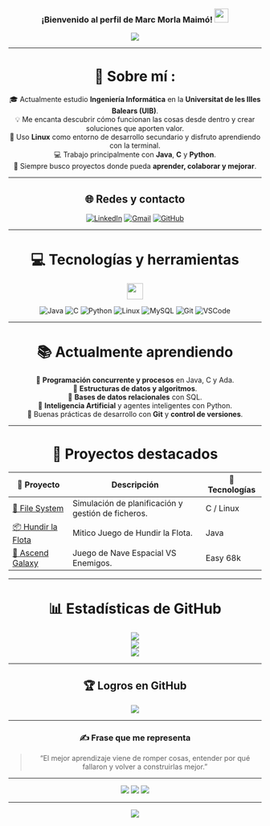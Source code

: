 <h3 align="center">
  ¡Bienvenido al perfil de <strong>Marc Morla Maimó</strong>!
  <img src="https://media.giphy.com/media/hvRJCLFzcasrR4ia7z/giphy.gif" width="28">
</h3>

<p align="center">
  <a href="https://github.com/marcmorlaaa">
    <img src="https://readme-typing-svg.herokuapp.com?color=%2336BCF7&center=true&vCenter=true&lines=  Hola%2C+bienvenido+a+mi+perfil+de+GitHub;Soy+Marc+Morla+Maimó;Estudiante+de+Ingeniería+Informática;Apasionado+por+la+IA+y+la+programación;Amante+del+café+☕">
  </a>
</p>

---

<div align="center">

# 💫 Sobre mí :
🎓 Actualmente estudio **Ingeniería Informática** en la **Universitat de les Illes Balears (UIB)**.  
💡 Me encanta descubrir cómo funcionan las cosas desde dentro y crear soluciones que aporten valor.  
🐧 Uso **Linux** como entorno de desarrollo secundario y disfruto aprendiendo con la terminal.  
💻 Trabajo principalmente con **Java**, **C** y **Python**.  
🚀 Siempre busco proyectos donde pueda **aprender, colaborar y mejorar**.

---

## 🌐 Redes y contacto

[![LinkedIn](https://img.shields.io/badge/LinkedIn-%230077B5.svg?logo=linkedin&logoColor=white)](https://www.linkedin.com/in/marc-morla-maimó) 
[![Gmail](https://img.shields.io/badge/Correo-D14836?logo=gmail&logoColor=white)](mailto:marcmorlamaimo@gmail.com)
[![GitHub](https://img.shields.io/badge/GitHub-000000?logo=github&logoColor=white)](https://github.com/marcmorlaaa)

---

# 💻 Tecnologías y herramientas
<img src = "https://media2.giphy.com/media/QssGEmpkyEOhBCb7e1/giphy.gif?cid=ecf05e47a0n3gi1bfqntqmob8g9aid1oyj2wr3ds3mg700bl&rid=giphy.gif" width = 32px>  

![Java](https://img.shields.io/badge/Java-%23ED8B00.svg?style=for-the-badge&logo=openjdk&logoColor=white) 
![C](https://img.shields.io/badge/C-00599C.svg?style=for-the-badge&logo=c&logoColor=white) 
![Python](https://img.shields.io/badge/Python-3670A0?style=for-the-badge&logo=python&logoColor=ffdd54) 
![Linux](https://img.shields.io/badge/Linux-FCC624?style=for-the-badge&logo=linux&logoColor=black)
![MySQL](https://img.shields.io/badge/MySQL-005C84?style=for-the-badge&logo=mysql&logoColor=white)
![Git](https://img.shields.io/badge/Git-%23F05033.svg?style=for-the-badge&logo=git&logoColor=white)
![VSCode](https://img.shields.io/badge/VSCode-007ACC.svg?style=for-the-badge&logo=visual-studio-code&logoColor=white)

---

# 📚 Actualmente aprendiendo

🔹 **Programación concurrente y procesos** en Java, C y Ada.  
🔹 **Estructuras de datos y algoritmos**.  
🔹 **Bases de datos relacionales** con SQL.  
🔹 **Inteligencia Artificial** y agentes inteligentes con Python.  
🔹 Buenas prácticas de desarrollo con **Git** y **control de versiones**.

---

# 🧩 Proyectos destacados

| 🚀 Proyecto | Descripción | 🧰 Tecnologías |
|--------------|-------------|----------------|
| [💾 File System](https://github.com/marcmorlaaa) | Simulación de planificación y gestión de ficheros. | C / Linux |
| [📦 Hundir la Flota](https://github.com/marcmorlaaa) | Mitico Juego de Hundir la Flota. | Java |
| [🤖 Ascend Galaxy](https://github.com/marcmorlaaa) | Juego de Nave Espacial VS Enemigos. | Easy 68k |

---

# 📊 Estadísticas de GitHub

![](https://github-readme-stats.vercel.app/api?username=marcmorlaaa&theme=tokyonight&hide_border=false&include_all_commits=true&count_private=true)<br/>
![](https://github-readme-streak-stats.herokuapp.com/?user=marcmorlaaa&theme=tokyonight&hide_border=false)<br/>
![](https://github-readme-stats.vercel.app/api/top-langs/?username=marcmorlaaa&theme=tokyonight&hide_border=false&layout=compact)

---

## 🏆 Logros en GitHub
![](https://github-profile-trophy.vercel.app/?username=marcmorlaaa&theme=tokyonight&no-frame=false&no-bg=false&margin-w=4)

---

### ✍️ Frase que me representa
> “El mejor aprendizaje viene de romper cosas, entender por qué fallaron y volver a construirlas mejor.”

---

![](https://forthebadge.com/images/badges/powered-by-coffee.svg)
![](https://forthebadge.com/images/badges/built-with-love.svg)
![](https://forthebadge.com/images/badges/uses-brains.svg)

---

![](https://komarev.com/ghpvc/?username=marcmorlaaa&label=Visitas+al+perfil&color=blue)

</div>
